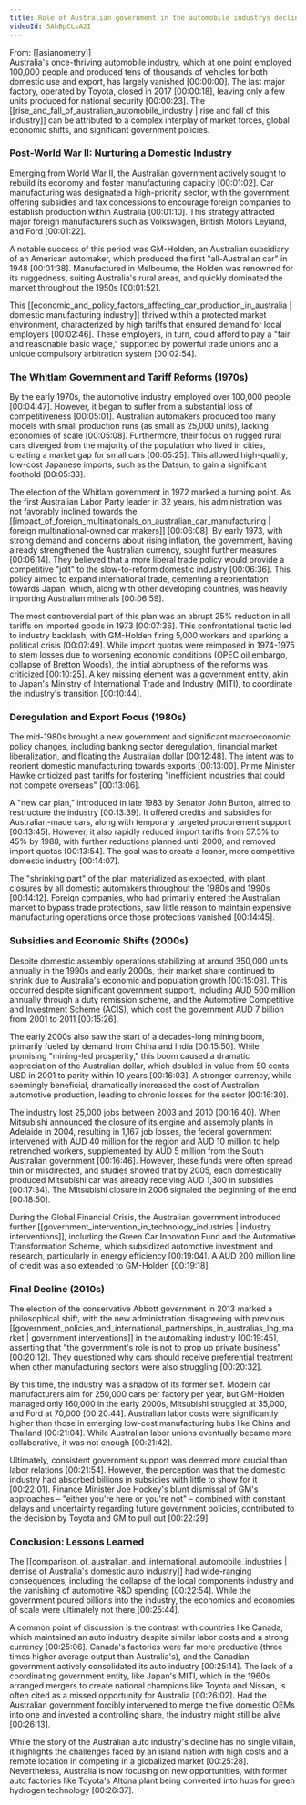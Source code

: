 ```yaml
---
title: Role of Australian government in the automobile industrys decline
videoId: SAhBpCLsA2I
---
```


From: [[asianometry]] <br/> 
Australia's once-thriving automobile industry, which at one point employed 100,000 people and produced tens of thousands of vehicles for both domestic use and export, has largely vanished <a class="yt-timestamp" data-t="00:00:00">[00:00:00]</a>. The last major factory, operated by Toyota, closed in 2017 <a class="yt-timestamp" data-t="00:00:18">[00:00:18]</a>, leaving only a few units produced for national security <a class="yt-timestamp" data-t="00:00:23">[00:00:23]</a>. The [[rise_and_fall_of_australian_automobile_industry | rise and fall of this industry]] can be attributed to a complex interplay of market forces, global economic shifts, and significant government policies.

### Post-World War II: Nurturing a Domestic Industry
Emerging from World War II, the Australian government actively sought to rebuild its economy and foster manufacturing capacity <a class="yt-timestamp" data-t="00:01:02">[00:01:02]</a>. Car manufacturing was designated a high-priority sector, with the government offering subsidies and tax concessions to encourage foreign companies to establish production within Australia <a class="yt-timestamp" data-t="00:01:10">[00:01:10]</a>. This strategy attracted major foreign manufacturers such as Volkswagen, British Motors Leyland, and Ford <a class="yt-timestamp" data-t="00:01:22">[00:01:22]</a>.

A notable success of this period was GM-Holden, an Australian subsidiary of an American automaker, which produced the first "all-Australian car" in 1948 <a class="yt-timestamp" data-t="00:01:38">[00:01:38]</a>. Manufactured in Melbourne, the Holden was renowned for its ruggedness, suiting Australia's rural areas, and quickly dominated the market throughout the 1950s <a class="yt-timestamp" data-t="00:01:52">[00:01:52]</a>.

This [[economic_and_policy_factors_affecting_car_production_in_australia | domestic manufacturing industry]] thrived within a protected market environment, characterized by high tariffs that ensured demand for local employers <a class="yt-timestamp" data-t="00:02:46">[00:02:46]</a>. These employers, in turn, could afford to pay a "fair and reasonable basic wage," supported by powerful trade unions and a unique compulsory arbitration system <a class="yt-timestamp" data-t="00:02:54">[00:02:54]</a>.

### The Whitlam Government and Tariff Reforms (1970s)
By the early 1970s, the automotive industry employed over 100,000 people <a class="yt-timestamp" data-t="00:04:47">[00:04:47]</a>. However, it began to suffer from a substantial loss of competitiveness <a class="yt-timestamp" data-t="00:05:01">[00:05:01]</a>. Australian automakers produced too many models with small production runs (as small as 25,000 units), lacking economies of scale <a class="yt-timestamp" data-t="00:05:08">[00:05:08]</a>. Furthermore, their focus on rugged rural cars diverged from the majority of the population who lived in cities, creating a market gap for small cars <a class="yt-timestamp" data-t="00:05:25">[00:05:25]</a>. This allowed high-quality, low-cost Japanese imports, such as the Datsun, to gain a significant foothold <a class="yt-timestamp" data-t="00:05:33">[00:05:33]</a>.

The election of the Whitlam government in 1972 marked a turning point. As the first Australian Labor Party leader in 32 years, his administration was not favorably inclined towards the [[impact_of_foreign_multinationals_on_australian_car_manufacturing | foreign multinational-owned car makers]] <a class="yt-timestamp" data-t="00:06:08">[00:06:08]</a>. By early 1973, with strong demand and concerns about rising inflation, the government, having already strengthened the Australian currency, sought further measures <a class="yt-timestamp" data-t="00:06:14">[00:06:14]</a>. They believed that a more liberal trade policy would provide a competitive "jolt" to the slow-to-reform domestic industry <a class="yt-timestamp" data-t="00:06:36">[00:06:36]</a>. This policy aimed to expand international trade, cementing a reorientation towards Japan, which, along with other developing countries, was heavily importing Australian minerals <a class="yt-timestamp" data-t="00:06:59">[00:06:59]</a>.

The most controversial part of this plan was an abrupt 25% reduction in all tariffs on imported goods in 1973 <a class="yt-timestamp" data-t="00:07:36">[00:07:36]</a>. This confrontational tactic led to industry backlash, with GM-Holden firing 5,000 workers and sparking a political crisis <a class="yt-timestamp" data-t="00:07:49">[00:07:49]</a>. While import quotas were reimposed in 1974-1975 to stem losses due to worsening economic conditions (OPEC oil embargo, collapse of Bretton Woods), the initial abruptness of the reforms was criticized <a class="yt-timestamp" data-t="00:10:25">[00:10:25]</a>. A key missing element was a government entity, akin to Japan's Ministry of International Trade and Industry (MITI), to coordinate the industry's transition <a class="yt-timestamp" data-t="00:10:44">[00:10:44]</a>.

### Deregulation and Export Focus (1980s)
The mid-1980s brought a new government and significant macroeconomic policy changes, including banking sector deregulation, financial market liberalization, and floating the Australian dollar <a class="yt-timestamp" data-t="00:12:48">[00:12:48]</a>. The intent was to reorient domestic manufacturing towards exports <a class="yt-timestamp" data-t="00:13:00">[00:13:00]</a>. Prime Minister Hawke criticized past tariffs for fostering "inefficient industries that could not compete overseas" <a class="yt-timestamp" data-t="00:13:06">[00:13:06]</a>.

A "new car plan," introduced in late 1983 by Senator John Button, aimed to restructure the industry <a class="yt-timestamp" data-t="00:13:39">[00:13:39]</a>. It offered credits and subsidies for Australian-made cars, along with temporary targeted procurement support <a class="yt-timestamp" data-t="00:13:45">[00:13:45]</a>. However, it also rapidly reduced import tariffs from 57.5% to 45% by 1988, with further reductions planned until 2000, and removed import quotas <a class="yt-timestamp" data-t="00:13:54">[00:13:54]</a>. The goal was to create a leaner, more competitive domestic industry <a class="yt-timestamp" data-t="00:14:07">[00:14:07]</a>.

The "shrinking part" of the plan materialized as expected, with plant closures by all domestic automakers throughout the 1980s and 1990s <a class="yt-timestamp" data-t="00:14:12">[00:14:12]</a>. Foreign companies, who had primarily entered the Australian market to bypass trade protections, saw little reason to maintain expensive manufacturing operations once those protections vanished <a class="yt-timestamp" data-t="00:14:45">[00:14:45]</a>.

### Subsidies and Economic Shifts (2000s)
Despite domestic assembly operations stabilizing at around 350,000 units annually in the 1990s and early 2000s, their market share continued to shrink due to Australia's economic and population growth <a class="yt-timestamp" data-t="00:15:08">[00:15:08]</a>. This occurred despite significant government support, including AUD 500 million annually through a duty remission scheme, and the Automotive Competitive and Investment Scheme (ACIS), which cost the government AUD 7 billion from 2001 to 2011 <a class="yt-timestamp" data-t="00:15:26">[00:15:26]</a>.

The early 2000s also saw the start of a decades-long mining boom, primarily fueled by demand from China and India <a class="yt-timestamp" data-t="00:15:50">[00:15:50]</a>. While promising "mining-led prosperity," this boom caused a dramatic appreciation of the Australian dollar, which doubled in value from 50 cents USD in 2001 to parity within 10 years <a class="yt-timestamp" data-t="00:16:03">[00:16:03]</a>. A stronger currency, while seemingly beneficial, dramatically increased the cost of Australian automotive production, leading to chronic losses for the sector <a class="yt-timestamp" data-t="00:16:30">[00:16:30]</a>.

The industry lost 25,000 jobs between 2003 and 2010 <a class="yt-timestamp" data-t="00:16:40">[00:16:40]</a>. When Mitsubishi announced the closure of its engine and assembly plants in Adelaide in 2004, resulting in 1,167 job losses, the federal government intervened with AUD 40 million for the region and AUD 10 million to help retrenched workers, supplemented by AUD 5 million from the South Australian government <a class="yt-timestamp" data-t="00:16:46">[00:16:46]</a>. However, these funds were often spread thin or misdirected, and studies showed that by 2005, each domestically produced Mitsubishi car was already receiving AUD 1,300 in subsidies <a class="yt-timestamp" data-t="00:17:34">[00:17:34]</a>. The Mitsubishi closure in 2006 signaled the beginning of the end <a class="yt-timestamp" data-t="00:18:50">[00:18:50]</a>.

During the Global Financial Crisis, the Australian government introduced further [[government_intervention_in_technology_industries | industry interventions]], including the Green Car Innovation Fund and the Automotive Transformation Scheme, which subsidized automotive investment and research, particularly in energy efficiency <a class="yt-timestamp" data-t="00:19:04">[00:19:04]</a>. A AUD 200 million line of credit was also extended to GM-Holden <a class="yt-timestamp" data-t="00:19:18">[00:19:18]</a>.

### Final Decline (2010s)
The election of the conservative Abbott government in 2013 marked a philosophical shift, with the new administration disagreeing with previous [[government_policies_and_international_partnerships_in_australias_lng_market | government interventions]] in the automaking industry <a class="yt-timestamp" data-t="00:19:45">[00:19:45]</a>, asserting that "the government's role is not to prop up private business" <a class="yt-timestamp" data-t="00:20:12">[00:20:12]</a>. They questioned why cars should receive preferential treatment when other manufacturing sectors were also struggling <a class="yt-timestamp" data-t="00:20:32">[00:20:32]</a>.

By this time, the industry was a shadow of its former self. Modern car manufacturers aim for 250,000 cars per factory per year, but GM-Holden managed only 160,000 in the early 2000s, Mitsubishi struggled at 35,000, and Ford at 70,000 <a class="yt-timestamp" data-t="00:20:44">[00:20:44]</a>. Australian labor costs were significantly higher than those in emerging low-cost manufacturing hubs like China and Thailand <a class="yt-timestamp" data-t="00:21:04">[00:21:04]</a>. While Australian labor unions eventually became more collaborative, it was not enough <a class="yt-timestamp" data-t="00:21:42">[00:21:42]</a>.

Ultimately, consistent government support was deemed more crucial than labor relations <a class="yt-timestamp" data-t="00:21:54">[00:21:54]</a>. However, the perception was that the domestic industry had absorbed billions in subsidies with little to show for it <a class="yt-timestamp" data-t="00:22:01">[00:22:01]</a>. Finance Minister Joe Hockey's blunt dismissal of GM's approaches – "either you're here or you're not" – combined with constant delays and uncertainty regarding future government policies, contributed to the decision by Toyota and GM to pull out <a class="yt-timestamp" data-t="00:22:29">[00:22:29]</a>.

### Conclusion: Lessons Learned
The [[comparison_of_australian_and_international_automobile_industries | demise of Australia's domestic auto industry]] had wide-ranging consequences, including the collapse of the local components industry and the vanishing of automotive R&D spending <a class="yt-timestamp" data-t="00:22:54">[00:22:54]</a>. While the government poured billions into the industry, the economics and economies of scale were ultimately not there <a class="yt-timestamp" data-t="00:25:44">[00:25:44]</a>.

A common point of discussion is the contrast with countries like Canada, which maintained an auto industry despite similar labor costs and a strong currency <a class="yt-timestamp" data-t="00:25:06">[00:25:06]</a>. Canada's factories were far more productive (three times higher average output than Australia's), and the Canadian government actively consolidated its auto industry <a class="yt-timestamp" data-t="00:25:14">[00:25:14]</a>. The lack of a coordinating government entity, like Japan's MITI, which in the 1960s arranged mergers to create national champions like Toyota and Nissan, is often cited as a missed opportunity for Australia <a class="yt-timestamp" data-t="00:26:02">[00:26:02]</a>. Had the Australian government forcibly intervened to merge the five domestic OEMs into one and invested a controlling share, the industry might still be alive <a class="yt-timestamp" data-t="00:26:13">[00:26:13]</a>.

While the story of the Australian auto industry's decline has no single villain, it highlights the challenges faced by an island nation with high costs and a remote location in competing in a globalized market <a class="yt-timestamp" data-t="00:25:28">[00:25:28]</a>. Nevertheless, Australia is now focusing on new opportunities, with former auto factories like Toyota's Altona plant being converted into hubs for green hydrogen technology <a class="yt-timestamp" data-t="00:26:37">[00:26:37]</a>.